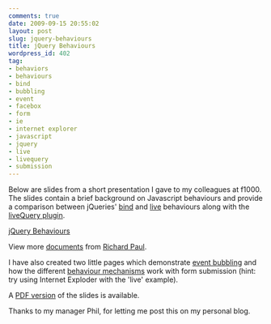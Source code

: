 ```yaml
---
comments: true
date: 2009-09-15 20:55:02
layout: post
slug: jquery-behaviours
title: jQuery Behaviours
wordpress_id: 402
tag:
- behaviors
- behaviours
- bind
- bubbling
- event
- facebox
- form
- ie
- internet explorer
- javascript
- jquery
- live
- livequery
- submission
---
```


Below are slides from a short presentation I gave to my colleagues at f1000.  The slides contain a brief background on Javascript behaviours and provide a comparison between jQueries' [bind](http://docs.jquery.com/Events/bind) and [live](http://docs.jquery.com/Events/live) behaviours along with the [liveQuery plugin](http://docs.jquery.com/Plugins/livequery).



[jQuery Behaviours](http://www.slideshare.net/rapaul/jquery-behaviours)

View more [documents](http://www.slideshare.net/) from [Richard Paul](http://www.slideshare.net/rapaul).



I have also created two little pages which demonstrate [event bubbling](http://files.rapaul.com/behaviour/delegation.html) and how the different [behaviour mechanisms](http://files.rapaul.com/behaviour/behaviour.html) work with form submission (hint: try using Internet Exploder with the 'live' example).

A [PDF version](http://www.rapaul.com/wp-content/uploads/2009/09/jquery_behaviours.pdf) of the slides is available.

Thanks to my manager Phil, for letting me post this on my personal blog.

